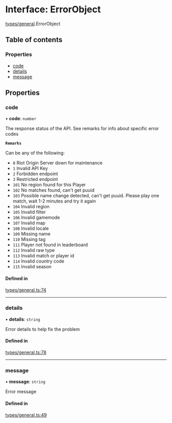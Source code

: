 # Interface: ErrorObject

[types/general](../modules/types_general.md).ErrorObject

## Table of contents

### Properties

- [code](types_general.ErrorObject.md#code)
- [details](types_general.ErrorObject.md#details)
- [message](types_general.ErrorObject.md#message)

## Properties

### code

• **code**: `number`

The response status of the API. See remarks for info about specific error codes

**`Remarks`**

Can be any of the following:
- `0`    Riot Origin Server down for maintenance
- `1` 	Invalid API Key
- `2` 	Forbidden endpoint
- `3` 	Restricted endpoint
- `101` 	No region found for this Player
- `102` 	No matches found, can't get puuid
- `103` 	Possible name change detected, can't get puuid. Please play one match, wait 1-2 minutes and try it again
- `104` 	Invalid region
- `105` 	Invalid filter
- `106` 	Invalid gamemode
- `107` 	Invalid map
- `108` 	Invalid locale
- `109` 	Missing name
- `110` 	Missing tag
- `111` 	Player not found in leaderboard
- `112` 	Invalid raw type
- `113` 	Invalid match or player id
- `114` 	Invalid country code
- `115` 	Invalid season

#### Defined in

[types/general.ts:74](https://github.com/jameslinimk/unofficial-valorant-api/blob/fe67431/package/src/types/general.ts#L74)

___

### details

• **details**: `string`

Error details to help fix the problem

#### Defined in

[types/general.ts:78](https://github.com/jameslinimk/unofficial-valorant-api/blob/fe67431/package/src/types/general.ts#L78)

___

### message

• **message**: `string`

Error message

#### Defined in

[types/general.ts:49](https://github.com/jameslinimk/unofficial-valorant-api/blob/fe67431/package/src/types/general.ts#L49)
